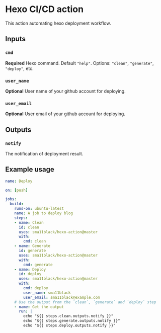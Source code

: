 # Hexo CI/CD action

This action automating hexo deployment workflow.

## Inputs

### `cmd`

**Required** Hexo command. Default `"help"`. Options: `"clean"`, `"generate"`, `"deploy"`, etc.

### `user_name`

**Optional** User name of your github account for deploying.

### `user_email`

**Optional** User email of your github account for deploying.

## Outputs

### `notify`

The notification of deployment result.

## Example usage

```yaml
name: Deploy

on: [push]

jobs:
  build:
    runs-on: ubuntu-latest
    name: A job to deploy blog
    steps:
    - name: Clean
      id: clean
      uses: sma11black/hexo-action@master
      with:
        cmd: clean
    - name: Generate
      id: generate
      uses: sma11black/hexo-action@master
      with:
        cmd: generate
    - name: Deploy
      id: deploy
      uses: sma11black/hexo-action@master
      with:
        cmd: deploy
        user_name: sma11black
        user_email: sma11black@example.com
    # Use the output from the `clean`, `generate` and `deploy` step
    - name: Get the output
      run: |
        echo "${{ steps.clean.outputs.notify }}"
        echo "${{ steps.generate.outputs.notify }}"
        echo "${{ steps.deploy.outputs.notify }}"
```